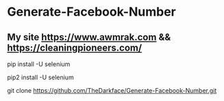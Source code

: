# Generate-Facebook-Number

## My site  https://www.awmrak.com && https://cleaningpioneers.com/

pip install -U selenium

pip2 install -U selenium

git clone https://github.com/TheDarkface/Generate-Facebook-Number.git
